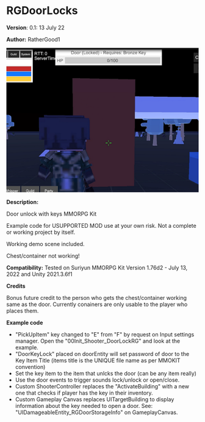 # RGDoorLocks

**Version**: 0.1: 13 July 22

**Author:** RatherGood1

[![RGDoorLocks](media/MMOKITModDoorLocks.png)](https://youtu.be/67cGFSlzw0U)

**Description:** 

 Door unlock with keys MMORPG Kit

 Example code for USUPPORTED MOD use at your own risk. Not a complete or working project by itself.

 Working demo scene included.

 Chest/container not working!

 **Compatibility:** Tested on Suriyun MMORPG Kit Version  1.76d2 - July 13, 2022 and Unity 2021.3.6f1
 
**Credits** 

Bonus future credit to the person who gets the chest/container working same as the door. Currently conainers are only usable to the player who places them. 

**Example code**

* "PickUpItem" key changed to "E" from "F" by request on Input settings manager.
Open the "00Init_Shooter_DoorLockRG" and look at the example.
* "DoorKeyLock" placed on doorEntity will set password of door to the Key Item Title (items title is the UNIQUE file name as per MMOKIT convention)
* Set the key item to the item that unlcks the door (can be any item really)
* Use the door events to trigger sounds lock/unlock or open/close.
* Custom ShooterController replaces the "ActivateBuilding" with a new one that checks if player has the key in their inventory.
* Custom Gameplay Canvas replaces UITargetBuilding to display information about the key needed to open a door. See:  "UIDamageableEntity_RGDoorStorageInfo" on GameplayCanvas.


